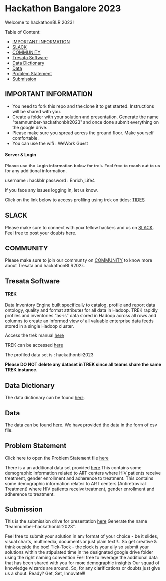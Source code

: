 Hackathon Bangalore 2023
==============

Welcome to hackathonBLR 2023!

Table of Content:

* [IMPORTANT INFORMATION](#important-information)
* [SLACK](#slack)
* [COMMUNITY](#community)
* [Tresata Software](#tresata-software)
* [Data Dictionary](#data-dictionary)
* [Data](#data)
* [Problem Statement](#problem-statement)
* [Submission](#submission)


## IMPORTANT INFORMATION

* You need to fork this repo and the clone it to get started. Instructions will be shared with you. 
* Create a folder with your solution and presentation. Generate the name "teamnumber-hackathonblr2023" and once done submit everything on the google drive.
* Please make sure you spread across the ground floor. Make yourself comfortable.  
* You can use the wifi : WeWork Guest

#### Server & Login

Please use the Login information below for trek. Feel free to reach out to us for any additional information.

username : hackblr 
password : Enrich_Life4

If you face any issues logging in, let us know. 

Click on the link below to access profiling using trek on tides:
[TIDES](https://ingress.tresata.com/hackathonblr2023/tides)
 

## SLACK

Please make sure to connect with your fellow hackers and us on [SLACK](https://join.slack.com/share/enQtNTM2OTEwMTI1MjQ4Mi0xMmVkMDMwZmQzNWRiMTliMmFmMzk3ZmY1MDBlYmI4ZDRkYTQ2ZDliNzM1ODYzMDI5N2QyMWQyYmNjNmVmZGFk). Feel free to post your doubts here.

## COMMUNITY

Please make sure to join our community on [COMMUNITY](https://community.tresata.com/t/welcome-hackers/409) to know more about Tresata and hackathonBLR2023.


## Tresata Software

#### TREK

Data Inventory Engine built specifically to catalog, profile and report data ontology, quality and format attributes for all data in Hadoop. TREK rapidly profiles and inventories “as-is” data stored in Hadoop across all rows and columns to create an informed view of all valuable enterprise data feeds stored in a single Hadoop cluster.

Access the trek manual [here](https://github.com/tresata/hackathonblr2023/blob/main/TREK_MANUAL.pdf)

TREK can be accessed [here](https://ingress.tresata.com/hackathonblr2023/tides)

The profiled data set is : hackathonblr2023 

**Please DO NOT delete any dataset in TREK since all teams share the same TREK instance.**

## Data Dictionary

The data dictionary can be found [here](https://github.com/tresata/hackathonblr2023/blob/main/Data%20Dictionary%20HackathonBLR2023.xlsx).

## Data

The data can be found [here](https://github.com/tresata/hackathonblr2023/blob/main/datahackblr.csv).
We have provided the data in the form of csv file.

## Problem Statement

Click here to open the Problem Statement file [here](https://github.com/tresata/hackathonblr2023/blob/main/PROBLEM_STATEMENT.txt)

There is a an additional data set provided [here](https://github.com/tresata/hackathonblr2023/blob/main/ART%20Center%20Statistics.xlsx).This contains some demographic information related to ART centers where HIV patients receive treatment, gender enrollment and adherence to treatment.
This contains some demographic information related to ART centers (Antiretroviral Treatment) where HIV patients receive treatment, gender enrollment and adherence to treatment.

## Submission

This is the submission drive for presentation [here](https://drive.google.com/drive/folders/1EpcPrg2UCY1oUkwKAh8tvgaQOUtoRSxd)
Generate the name "teamnumber-hackathonblr2023".

Feel free to submit your solution in any format of your choice - be it slides, visual charts, multimedia, documents or just plain text!!...So get creative & think outside the box!
Tick-Tock - the clock is your ally so submit your solutions within the stipulated time in the designated google drive folder using the right naming convention
Feel free to leverage the additional data that has been shared with you for more demographic insights
Our squad of knowledge wizards are around. So, for any clarifications or doubts just give us a shout.
Ready? Get, Set, Innovate!!!

